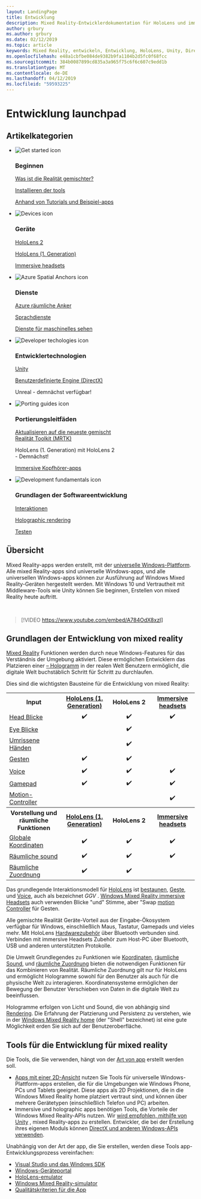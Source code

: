 ```yaml
---
layout: LandingPage
title: Entwicklung
description: Mixed Reality-Entwicklerdokumentation für HoloLens und immersive Headsets.
author: grbury
ms.author: grbury
ms.date: 02/12/2019
ms.topic: article
keywords: Mixed Reality, entwickeln, Entwicklung, HoloLens, Unity, Directx
ms.openlocfilehash: e48a1cbfbe084de9382b9fa1104b2d5fc0f68fcc
ms.sourcegitcommit: 384b0087899cd835a3a965f75c6f6c607c9edd1b
ms.translationtype: MT
ms.contentlocale: de-DE
ms.lasthandoff: 04/12/2019
ms.locfileid: "59593225"
---
```

# <a name="development-launchpad"></a>Entwicklung launchpad

## <a name="article-categories"></a>Artikelkategorien


<ul class="panelContent cardsF">
    <li>
        <div class="cardSize">
            <div class="cardPadding">
                <div class="card">
                    <div class="cardImageOuter">
                        <div class="cardImage">
                            <img src="images/GetStartedIcon.png" alt="Get started icon">
                        </div>
                    </div>
                    <div class="cardText">
                        <h3>Beginnen</h3>
                        <p>
                            <a href="mixed-reality.md">Was ist die Realität gemischter?</a>
                        </p>
                        <p>
                            <a href="install-the-tools.md">Installieren der tools</a>
                        </p>
                        <p>
                            <a href="holograms-100.md">Anhand von Tutorials und Beispiel-apps</a>
                        </p>
                    </div>
                </div>
            </div>
        </div>
    </li>
        <li>
        <div class="cardSize">
            <div class="cardPadding">
                <div class="card">
                    <div class="cardImageOuter">
                        <div class="cardImage">
                            <img src="images/HoloLens_Icon_120x130.png" alt="Devices icon">
                        </div>
                    </div>
                    <div class="cardText">
                        <h3>Geräte</h3>
                          <p>
                            <a href="https://www.microsoft.com/hololens/hardware" target="_blank">HoloLens 2</a>
                        </p>
                        <p>
                            <a href="hololens-hardware-details.md">HoloLens (1. Generation)</a>
                        </p>
                        <p>
                            <a href="immersive-headset-hardware-details.md">Immersive headsets</a>
                        </p>
                    </div>
                </div>
            </div>
        </div>
    </li>
    <li>
        <div class="cardSize">
            <div class="cardPadding">
                <div class="card">
                    <div class="cardImageOuter">
                        <div class="cardImage">
                            <img src="images/AzureSpatialAnchors_Icon_120x130.png" alt="Azure Spatial Anchors icon">
                        </div>
                    </div>
                    <div class="cardText">
                        <h3>Dienste</h3>
                        <p>
                            <a href="https://docs.microsoft.com/azure/spatial-anchors" target="_blank">Azure räumliche Anker</a>
                        </p>
                        <p>
                            <a href="https://docs.microsoft.com/azure/cognitive-services/speech-service/" target="_blank">Sprachdienste</a>
                        </p>
                        <p>
                            <a href="https://docs.microsoft.com/azure/cognitive-services/computer-vision/" target="_blank">Dienste für maschinelles sehen</a>
                        </p>
                    </div>
                </div>
            </div>
        </div>
    </li>
    <li>
        <div class="cardSize">
            <div class="cardPadding">
                <div class="card">
                    <div class="cardImageOuter">
                        <div class="cardImage">
                            <img src="images/Unity_Icon_120x130.png" alt="Developer techologies icon">
                        </div>
                    </div>
                    <div class="cardText">
                        <h3>Entwicklertechnologien</h3>
                        <p>
                            <a href="unity-development-overview.md">Unity</a>
                        </p>
                        <p>
                            <a href="directx-development-overview.md">Benutzerdefinierte Engine (DirectX)</a>
                        </p>
                        <p>
Unreal - demnächst verfügbar!
                        </p>                
                    </div>
                </div>
            </div>
        </div>
    </li>
    <li>
        <div class="cardSize">
            <div class="cardPadding">
                <div class="card">
                    <div class="cardImageOuter">
                        <div class="cardImage">
                            <img src="images/PortingGuides-icon_120x130.png" alt="Porting guides icon">
                        </div>
                    </div>
                    <div class="cardText">
                        <h3>Portierungsleitfäden</h3>
                        <p>
                            <a href="mrtk-porting-guide.md">Aktualisieren auf die neueste gemischt<br>Realität Toolkit (MRTK)</a>
                        </p>
                        <p>
HoloLens (1. Generation) mit HoloLens 2<br>- Demnächst!
                        </p>
                        <p>
                            <a href="porting-guides.md">Immersive Kopfhörer-apps</a>
                        </p>
                    </div>
                </div>
            </div>
        </div>
    </li>
    <li>
        <div class="cardSize">
            <div class="cardPadding">
                <div class="card">
                    <div class="cardImageOuter">
                        <div class="cardImage">
                            <img src="images/App_patterns_Icon_120x130.png" alt="Development fundamentals icon">
                        </div>
                    </div>
                    <div class="cardText">
                        <h3>Grundlagen der Softwareentwicklung</h3>
                        <p>
                            <a href="Interaction-fundamentals.md">Interaktionen</a>
                        </p>
                        <p>
                            <a href="rendering.md">Holographic rendering</a>
                        </p>
                         <p>
                            <a href="testing-your-app-on-hololens.md">Testen</a>
                        </p>                    
                    </div>
                </div>
            </div>
        </div>
    </li>    
</ul>

## <a name="overview"></a>Übersicht

Mixed Reality-apps werden erstellt, mit der [universelle Windows-Plattform](https://dev.windows.com/getstarted). Alle mixed Reality-apps sind universelle Windows-apps, und alle universellen Windows-apps können zur Ausführung auf Windows Mixed Reality-Geräten hergestellt werden. Mit Windows 10 und Vertrautheit mit Middleware-Tools wie Unity können Sie beginnen, Erstellen von mixed Reality heute auftritt.

<br>

>[!VIDEO https://www.youtube.com/embed/A784OdX8xzI]

## <a name="basics-of-mixed-reality-development"></a>Grundlagen der Entwicklung von mixed reality

[Mixed Reality](mixed-reality.md) Funktionen werden durch neue Windows-Features für das Verständnis der Umgebung aktiviert. Diese ermöglichen Entwicklern das Platzieren einer [– Hologramm](hologram.md) in der realen Welt Benutzern ermöglicht, die digitale Welt buchstäblich Schritt für Schritt zu durchlaufen. 

Dies sind die wichtigsten Bausteine für die Entwicklung von mixed Reality:

<table>
<tr>
<th style="width:175px">Input</th><th style="width:125px; text-align: center;"><a href="hololens-hardware-details.md">HoloLens (1. Generation)</a></th><th style="width:125px; text-align: center;">HoloLens 2</a></th><th style="width:125px; text-align: center;"> <a href="immersive-headset-hardware-details.md">Immersive headsets</a></th>
</tr><tr>
<td> <a href="gaze.md">Head Blicke</a></td><td style="text-align: center;">✔️</td><td style="text-align: center;">✔️</td><td style="text-align: center;">✔️</td>
</tr><tr>
<td> <a href="gaze.md">Eye Blicke</a></td><td></td><td style="text-align: center;">✔️</td><td></td>
</tr><tr>
 <td> <a href="gestures.md">Umrissene Händen</a></td><td></td><td style="text-align: center;">✔️</td><td></td>
</tr><tr>
<td> <a href="gestures.md">Gesten</a></td><td style="text-align: center;">✔️</td><td style="text-align: center;">✔️</td><td></td>
</tr><tr>
<td> <a href="voice-input.md">Voice</a></td><td style="text-align: center;">✔️</td><td style="text-align: center;">✔️</td><td style="text-align: center;">✔️</td>
</tr><tr>
<td> <a href="hardware-accessories.md">Gamepad</a></td><td style="text-align: center;">✔️</td><td style="text-align: center;">✔️</td><td style="text-align: center;">✔️</td>
</tr><tr>
<td> <a href="motion-controllers.md">Motion-Controller</a></td><td></td><td></td><td style="text-align: center;">✔️</td>
</tr><tr>
<th style="width:175px">Vorstellung und räumliche Funktionen</th><th style="width:125px; text-align: center;"><a href="hololens-hardware-details.md">HoloLens (1. Generation)</a></th><th style="width:125px; text-align: center;">HoloLens 2</a></th><th style="width:125px; text-align: center;"> <a href="immersive-headset-hardware-details.md">Immersive headsets</a></th>
</tr><tr>
<td> <a href="coordinate-systems.md">Globale Koordinaten</a></td><td style="text-align: center;">✔️</td><td style="text-align: center;">✔️</td><td style="text-align: center;">✔️</td>
</tr><tr>
<td> <a href="spatial-sound.md">Räumliche sound</a></td><td style="text-align: center;">✔️</td><td style="text-align: center;">✔️</td><td style="text-align: center;">✔️</td>
</tr><tr>
<td> <a href="spatial-mapping.md">Räumliche Zuordnung</a></td><td style="text-align: center;">✔️</td><td style="text-align: center;">✔️</td><td></td>
</tr>
</table>



Das grundlegende Interaktionsmodell für [HoloLens](hololens-hardware-details.md) ist [bestaunen](gaze.md), [Geste](gestures.md), und [Voice](voice-input.md), auch als bezeichnet *GGV* . [Windows Mixed Reality immersive Headsets](immersive-headset-hardware-details.md) auch verwenden Blicke "und" Stimme, aber "Swap [motion Controller](motion-controllers.md) für Gesten.

Alle gemischte Realität Geräte-Vorteil aus der Eingabe-Ökosystem verfügbar für Windows, einschließlich Maus, Tastatur, Gamepads und vieles mehr. Mit HoloLens [Hardwarezubehör](hardware-accessories.md) über Bluetooth verbunden sind. Verbinden mit immersive Headsets Zubehör zum Host-PC über Bluetooth, USB und anderen unterstützten Protokolle.

Die Umwelt Grundlegendes zu Funktionen wie [Koordinaten](coordinate-systems.md), [räumliche Sound](spatial-sound.md), und [räumliche Zuordnung](spatial-mapping.md) bieten die notwendigen Funktionen für das Kombinieren von Realität. Räumliche Zuordnung gilt nur für HoloLens und ermöglicht Hologramme sowohl für den Benutzer als auch für die physische Welt zu interagieren. Koordinatensysteme ermöglichen der Bewegung der Benutzer Verschieben von Daten in die digitale Welt zu beeinflussen.

Hologramme erfolgen von Licht und Sound, die von abhängig sind [Rendering](rendering.md). Die Erfahrung der Platzierung und Persistenz zu verstehen, wie in der [Windows Mixed Reality home](navigating-the-windows-mixed-reality-home.md) (der "Shell" bezeichnet) ist eine gute Möglichkeit erden Sie sich auf der Benutzeroberfläche.

## <a name="tools-for-developing-for-mixed-reality"></a>Tools für die Entwicklung für mixed reality

Die Tools, die Sie verwenden, hängt von der [Art von app](app-views.md) erstellt werden soll.
* [Apps mit einer 2D-Ansicht](building-2d-apps.md) nutzen Sie Tools für universelle Windows-Plattform-apps erstellen, die für die Umgebungen wie Windows Phone, PCs und Tablets geeignet. Diese apps als 2D Projektionen, die in die Windows Mixed Reality home platziert vertraut sind, und können über mehrere Gerätetypen (einschließlich Telefon und PC) arbeiten.
* Immersive und holographic apps benötigen Tools, die Vorteile der Windows Mixed Reality-APIs nutzen. Wir [wird empfohlen, mithilfe von Unity](unity-development-overview.md) , mixed Reality-apps zu erstellen. Entwickler, die bei der Erstellung ihres eigenen Moduls können [DirectX und anderen Windows-APIs verwenden](directx-development-overview.md).

Unabhängig von der Art der app, die Sie erstellen, werden diese Tools app-Entwicklungsprozess vereinfachen:
* [Visual Studio und das Windows SDK](using-visual-studio.md)
* [Windows-Geräteportal](using-the-windows-device-portal.md)
* [HoloLens-emulator](using-the-hololens-emulator.md)
* [Windows Mixed Reality-simulator](using-the-windows-mixed-reality-simulator.md)
* [Qualitätskriterien für die App](app-quality-criteria.md)

